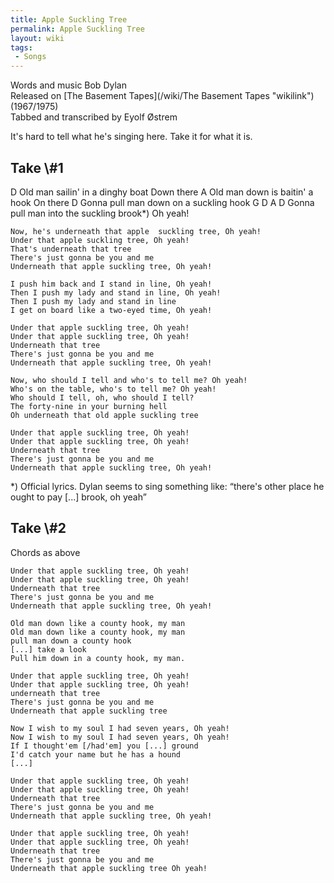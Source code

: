 ```yaml
---
title: Apple Suckling Tree
permalink: Apple Suckling Tree
layout: wiki
tags:
 - Songs
---
```


Words and music Bob Dylan  
Released on [The Basement Tapes](/wiki/The Basement Tapes "wikilink")
(1967/1975)  
Tabbed and transcribed by Eyolf Østrem

It's hard to tell what he's singing here. Take it for what it is.

<h2 class="songversion">
Take \#1

</h2>
    D
    Old man sailin' in a dinghy boat Down there
                                      A
    Old man down is baitin' a hook On there
          D
    Gonna pull man down on a suckling hook
          G                                     D      A     D
    Gonna pull man into the suckling brook*) Oh yeah!

    Now, he's underneath that apple  suckling tree, Oh yeah!
    Under that apple suckling tree, Oh yeah!
    That's underneath that tree
    There's just gonna be you and me
    Underneath that apple suckling tree, Oh yeah!

    I push him back and I stand in line, Oh yeah!
    Then I push my lady and stand in line, Oh yeah!
    Then I push my lady and stand in line
    I get on board like a two-eyed time, Oh yeah!

    Under that apple suckling tree, Oh yeah!
    Under that apple suckling tree, Oh yeah!
    Underneath that tree
    There's just gonna be you and me
    Underneath that apple suckling tree, Oh yeah!

    Now, who should I tell and who's to tell me? Oh yeah!
    Who's on the table, who's to tell me? Oh yeah!
    Who should I tell, oh, who should I tell?
    The forty-nine in your burning hell
    Oh underneath that old apple suckling tree

    Under that apple suckling tree, Oh yeah!
    Under that apple suckling tree, Oh yeah!
    Underneath that tree
    There's just gonna be you and me
    Underneath that apple suckling tree, Oh yeah!

\*) Official lyrics. Dylan seems to sing something like: “there's other
place he ought to pay [...] brook, oh yeah”

<h2 class="songversion">
Take \#2

</h2>
Chords as above

    Under that apple suckling tree, Oh yeah!
    Under that apple suckling tree, Oh yeah!
    Underneath that tree
    There's just gonna be you and me
    Underneath that apple suckling tree, Oh yeah!

    Old man down like a county hook, my man
    Old man down like a county hook, my man
    pull man down a county hook
    [...] take a look
    Pull him down in a county hook, my man.

    Under that apple suckling tree, Oh yeah!
    Under that apple suckling tree, Oh yeah!
    underneath that tree
    There's just gonna be you and me
    Underneath that apple suckling tree

    Now I wish to my soul I had seven years, Oh yeah!
    Now I wish to my soul I had seven years, Oh yeah!
    If I thought'em [/had'em] you [...] ground
    I'd catch your name but he has a hound
    [...]

    Under that apple suckling tree, Oh yeah!
    Under that apple suckling tree, Oh yeah!
    Underneath that tree
    There's just gonna be you and me
    Underneath that apple suckling tree, Oh yeah!

    Under that apple suckling tree, Oh yeah!
    Under that apple suckling tree, Oh yeah!
    Underneath that tree
    There's just gonna be you and me
    Underneath that apple suckling tree Oh yeah!
